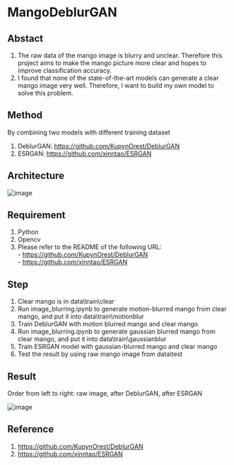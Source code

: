# MangoDeblurGAN
## Abstact

1. The raw data of the mango image is blurry and unclear. Therefore this project aims to make the mango picture more clear and hopes to improve classification accuracy.
2. I found that none of the state-of-the-art models can generate a clear mango image very well. Therefore, I want to build my own model to solve this problem.

## Method
By combining two models with different training dataset
1. DeblurGAN: https://github.com/KupynOrest/DeblurGAN
2. ESRGAN: https://github.com/xinntao/ESRGAN

## Architecture
![image](https://user-images.githubusercontent.com/56544982/143666792-b74935c6-282b-48ad-ad5b-ad2d23a878f9.png)


## Requirement
1. Python
2. Opencv
3. Please refer to the README of the following URL:
<br> - https://github.com/KupynOrest/DeblurGAN
<br> - https://github.com/xinntao/ESRGAN


## Step

1. Clear mango is in data\train\clear
2. Run image_blurring.ipynb to generate motion-blurred mango from clear mango, and put it into data\train\motionblur
3. Train DeblurGAN with motion blurred mango and clear mango
4. Run image_blurring.ipynb to generate gaussian blurred mango from clear mango, and put it into data\train\gaussianblur
5. Train ESRGAN model with gaussian-blurred mango and clear mango
6. Test the result by using raw mango image from data\test

## Result
Order from left to right: raw image, after DeblurGAN, after ESRGAN

![image](https://user-images.githubusercontent.com/56544982/143666901-d528c66e-d979-45f9-aa3d-0366fb065f93.png)

## Reference
1. https://github.com/KupynOrest/DeblurGAN
2. https://github.com/xinntao/ESRGAN




